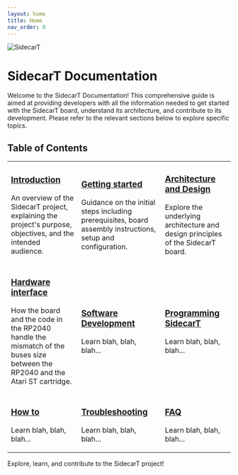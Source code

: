 ```yaml
---
layout: home
title: Home
nav_order: 0
---
```



![SidecarT](https://sidecart.xyz/assets/images/SIDECART_TEXT_BW_LIGHTMODE_512x512.png)

# SidecarT Documentation 
Welcome to the SidecarT Documentation! This comprehensive guide is aimed at providing developers with all the information needed to get started with the SidecarT board, understand its architecture, and contribute to its development. Please refer to the relevant sections below to explore specific topics.

## Table of Contents

<table style="border-collapse: collapse; border: 0;">
    <tr>
        <td style="border: none;">
            <h3><a href="/introduction">Introduction</a></h3>
            <p>
            An overview of the SidecarT project, explaining the project's purpose, objectives, and the intended audience.
            </p>
        </td>
        <td style="border: none;">
            <h3><a href="/getting_started">Getting started</a></h3>
            <p>
            Guidance on the initial steps including prerequisites, board assembly instructions, setup and configuration.
            </p>
        </td>
        <td style="border: none;">
            <h3><a href="/architecture_and_design">Architecture and Design</a></h3>
            <p>
            Explore the underlying architecture and design principles of the SidecarT board.
            </p>
        </td>
    </tr>
    <tr>
        <td style="border: none;">
            <h3><a href="/hardware_interface">Hardware interface</a></h3>
            <p>
            How the board and the code in the RP2040 handle the mismatch of the buses size between the RP2040 and the Atari ST cartridge.
            </p>
        </td>
        <td style="border: none;">
            <h3><a href="/software_development">Software Development</a></h3>
            <p>
            Learn blah, blah, blah...
            </p>
        </td>
        <td style="border: none;">
            <h3><a href="/programming_sidecart">Programming SidecarT</a></h3>
            <p>
            Learn blah, blah, blah...
            </p>
        </td>
    </tr>
    <tr>
        <td style="border: none;">
            <h3><a href="/how_to">How to</a></h3>
            <p>
            Learn blah, blah, blah...
            </p>
        </td>
        <td style="border: none;">
            <h3><a href="/troubleshooting">Troubleshooting</a></h3>
            <p>
            Learn blah, blah, blah...
            </p>
        </td>
        <td style="border: none;">
            <h3><a href="/faq">FAQ</a></h3>
            <p>
            Learn blah, blah, blah...
            </p>
        </td>
    </tr>
</table>



Explore, learn, and contribute to the SidecarT project!

